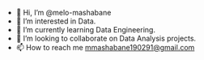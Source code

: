 - 👋 Hi, I’m @melo-mashabane
- 👀 I’m interested in Data.
- 🌱 I’m currently learning Data Engineering.
- 💞️ I’m looking to collaborate on Data Analysis projects.
- 📫 How to reach me mmashabane190291@gmail.com

<!---
melo-mashabane/melo-mashabane is a ✨ special ✨ repository because its `README.md` (this file) appears on your GitHub profile.
You can click the Preview link to take a look at your changes.
--->
